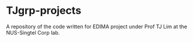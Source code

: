 # TJgrp-projects
A repository of the code written for EDIMA project under Prof TJ Lim at the NUS-Singtel Corp lab.
